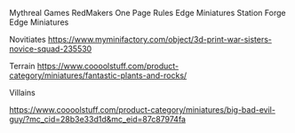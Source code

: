 Mythreal Games
RedMakers
One Page Rules 
Edge Miniatures
Station Forge
Edge Miniatures 

Novitiates
https://www.myminifactory.com/object/3d-print-war-sisters-novice-squad-235530

Terrain
https://www.coooolstuff.com/product-category/miniatures/fantastic-plants-and-rocks/

Villains

https://www.coooolstuff.com/product-category/miniatures/big-bad-evil-guy/?mc_cid=28b3e33d1d&mc_eid=87c87974fa